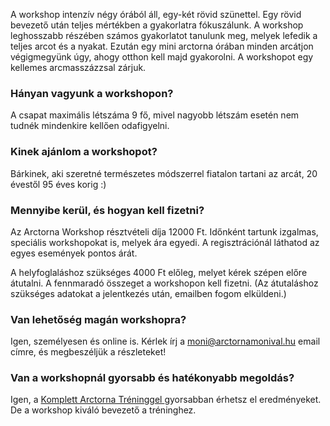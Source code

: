 A workshop intenzív négy órából áll, egy-két rövid szünettel. Egy
rövid bevezető után teljes mértékben a gyakorlatra fókuszálunk. A
workshop leghosszabb részében számos gyakorlatot tanulunk meg, melyek
lefedik a teljes arcot és a nyakat. Ezután egy mini arctorna órában
minden arcátjon végigmegyünk úgy, ahogy otthon kell majd gyakorolni. A
workshopot egy kellemes arcmasszázzsal&nbsp;zárjuk.

### Hányan vagyunk a&nbsp;workshopon?

A csapat maximális létszáma 9 fő, mivel nagyobb létszám esetén nem
tudnék mindenkire kellően&nbsp;odafigyelni.

### Kinek ajánlom a&nbsp;workshopot?

Bárkinek, aki szeretné természetes módszerrel fiatalon tartani az
arcát, 20 évestől <span class="u-NoWrap">95 éves korig :)</span>

### Mennyibe kerül, és hogyan kell fizetni?

Az Arctorna Workshop résztvételi díja 12000&nbsp;Ft. Időnként tartunk izgalmas,
speciális workshopokat is, melyek ára egyedi. A regisztrációnál láthatod az
egyes események pontos árát.

A helyfoglaláshoz szükséges 4000&nbsp;Ft előleg, melyet kérek szépen előre
átutalni. A fennmaradó összeget a workshopon kell fizetni. (Az átutaláshoz
szükséges adatokat a jelentkezés után, emailben fogom elküldeni.)

### Van lehetőség magán workshopra?

Igen, személyesen és online is.
Kérlek írj a <a href="mailto:moni@arctornamonival.hu">moni@arctornamonival.hu</a>
email címre, és megbeszéljük&nbsp;a&nbsp;részleteket!

### Van a workshopnál gyorsabb és hatékonyabb&nbsp;megoldás?

Igen, a
<a href="{{ site.baseurl }}{% link trening.md %}">
  Komplett Arctorna Tréninggel
</a> gyorsabban érhetsz el eredményeket. De a workshop kiváló bevezető
a tréninghez.
